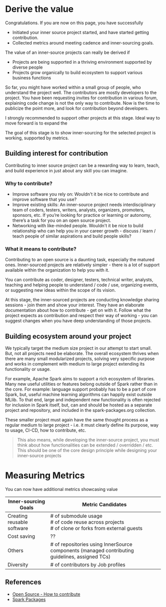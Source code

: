 # Derive the value
Congratulations. If you are now on this page, you have successfully 
* Initiated your inner source project started, and have started getting contribution.
* Collected metrics around meeting cadence and inner-sourcing goals.

The value of an inner-source projects can really be derived if
* Projects are being supported in a thriving environment supported by diverse people
* Projects grow organically to build ecosystem to support various business functions

So far, you might have worked within a small group of people, who understand the project well. The contributors are mostly developers to the project. You have been requesting invites for contribution in various forum, explaining code change is not the only way to contribute. Now is the time to publicize the point more, and look for contribution beyond developers.

I strongly recommended to support other projects at this stage. Ideal way to move forward is to expand the  

The goal of this stage is to show inner-sourcing for the selected project is working, supported by metrics.

## Building interest for contribution
Contributing to inner source project can be a rewarding way to learn, teach, and build experience in just about any skill you can imagine.

### Why to contribute?
* Improve software you rely on: Wouldn't it be nice to contribute and improve software that you use?
* Improve existing skills: An inner-source project needs interdisciplinary team of coders, testers, writers, analysts, organizers, promoters, sponsors, etc. If you’re looking for practice or learning or autonomy, there’s a task for you on an open source project.
* Networking with like-minded people. Wouldn't it be nice to build relationship who can help you in your career growth - discuss / learn / teach people of similar aspirations and build people skills?

### What it means to contribute?
Contributing to an open source is a daunting task, especially the matured ones. Inner-sourced projects are relatively simpler - there is a lot of support available within the organization to help you with it.

You can contribute as coder, designer, testers, technical writer, analysts, teaching and helping people to understand / code / use, organizing events, or suggesting new ideas within the scope of its vision.

At this stage, the inner-sourced projects are conducting knowledge sharing sessions - join them and show your interest. They have an elaborate documentation about how to contribute - get on with it. Follow what the project expects as contribution and respect their way of working - you can suggest changes when you have deep understanding of those projects.

## Building ecosystem around your project
We typically target the medium size project in our attempt to start small. But, not all projects need be elaborate. The overall ecosystem thrives when there are many small modularized projects, solving very specific purpose and works in complement with medium to large project extending its functionality or usage. 

For example, Apache Spark aims to support a rich ecosystem of libraries. Many new useful utilities or features belong outside of Spark rather than in the core. For example: language support probably has to be a part of core Spark, but, useful machine learning algorithms can happily exist outside MLlib. To that end, large and independent new functionality is often rejected for inclusion in Spark itself, but, can and should be hosted as a separate project and repository, and included in the spark-packages.org collection.

These smaller project must again have the same thought process as a regular medium to large project - i.e. it must clearly define its purpose, way to usage, CI-CD, how to contribute, etc.

> This also means, while developing the inner-source project, you must think about how functionalities can be extended / overridden / etc. This should be one of the core design principle while designing your inner-source projects


# Measuring Metrics
You can now have additional metrics showcasing value

| Inner-sourcing Goals       | Metric Candidates                                                                                       |
|----------------------------|---------------------------------------------------------------------------------------------------------|
| Creating reusable software | # of submodule usage <br> # of code reuse across projects <br> # of clone or forks from external guests |
| Cost saving                | ??                                                                                                      |
| Others                     | # of repositories using InnerSource components (managed contributing guidelines, assigned TCs)          |
| Diversity                  | # of contributors by Job profiles                                                                       |

## References
* [Open Source - How to contribute](https://opensource.guide/how-to-contribute/)
* [Spark Packages](https://spark-packages.org/)